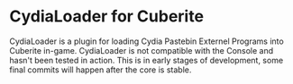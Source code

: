 # CydiaLoader for Cuberite
CydiaLoader is a plugin for loading Cydia Pastebin Externel Programs into Cuberite in-game.
CydiaLoader is not compatible with the Console and hasn't been tested in action. 
This is in early stages of development, some final commits will happen after the core is stable.

